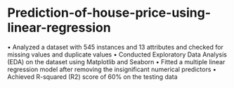# Prediction-of-house-price-using-linear-regression
• Analyzed a dataset with 545 instances and 13 attributes and checked for missing values and duplicate values
• Conducted Exploratory Data Analysis (EDA) on the dataset using Matplotlib and Seaborn
• Fitted a multiple linear regression model after removing the insignificant numerical predictors
• Achieved R-squared (R2) score of 60% on the testing data
